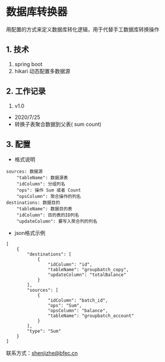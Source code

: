 # 数据库转换器
用配置的方式来定义数据库转化逻辑，用于代替手工数据库转换操作

## 1. 技术
1. spring boot
2. hikari 动态配置多数据源

## 2. 工作记录
1. v1.0
- 2020/7/25
- 转换子表聚合数据到父表( sum count)

## 3. 配置
- 格式说明
````
sources: 数据源
    "tableName": 数据源表
    "idColumn": 分组列名
    "ops": 操作 Sum 或者 Count
    "opsColumn": 聚合操作的列名
destinations: 数据目的
    "tableName": 数据目的表
    "idColumn": 目的表的ID列名
    "updateColumn": 要写入聚合列的列名
````
- json格式示例
````
[
    {
        "destinations": [
            {
                "idColumn": "id",
                "tableName": "groupbatch_copy",
                "updateColumn": "totalBalance"
            }
        ],
        "sources": [
            {
                "idColumn": "batch_id",
                "ops": "Sum",
                "opsColumn": "balance",
                "tableName": "groupbatch_account"
            }
        ],
        "type": "Sum"
    }
]
````

联系方式：shenjizhe@bfec.cn
